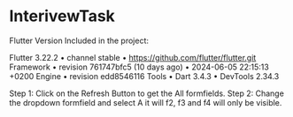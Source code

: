 # InterivewTask

Flutter Version Included in the project: 


Flutter 3.22.2 • channel stable • https://github.com/flutter/flutter.git
Framework • revision 761747bfc5 (10 days ago) • 2024-06-05 22:15:13 +0200
Engine • revision edd8546116
Tools • Dart 3.4.3 • DevTools 2.34.3



Step 1: Click on the Refresh Button to get the All formfields.
Step 2: Change the dropdown formfield and select A it will f2, f3 and f4 will only be visible.
